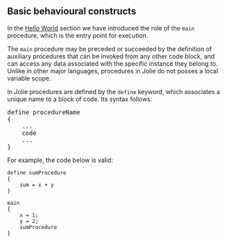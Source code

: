 ## Basic behavioural constructs

In the [Hello World](/documentation/getting_started/hello_world.html) section we have introduced the role of the `main` procedure, which is the entry point for execution.

The `main` procedure may be preceded or succeeded by the definition of auxiliary procedures that can be invoked from any other code block, and can access any data associated with the specific instance they belong to. Unlike in other major languages, procedures in Jolie do not posses a local variable scope.

In Jolie procedures are defined by the `define` keyword, which associates a unique name to a block of code. Its syntax follows:

<pre class="syntax">
define procedureName 
{
	...
	code
	...
}
</pre>

For example, the code below is valid:

<pre><code class="language-jolie code">define sumProcedure
{
	sum = x + y	
}

main
{
	x = 1;
	y = 2;
	sumProcedure	
}
</code></pre>
